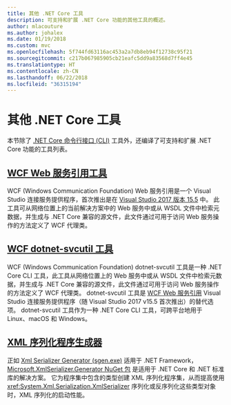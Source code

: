 ```yaml
---
title: 其他 .NET Core 工具
description: 可支持和扩展 .NET Core 功能的其他工具的概述。
author: mlacouture
ms.author: johalex
ms.date: 01/19/2018
ms.custom: mvc
ms.openlocfilehash: 5f744fd63116ac453a2a7db8eb94f12738c95f21
ms.sourcegitcommit: c217b067985905cb21eafc5dd9a83568d7ff4e45
ms.translationtype: HT
ms.contentlocale: zh-CN
ms.lasthandoff: 06/22/2018
ms.locfileid: "36315194"
---
```

# <a name="net-core-additional-tools"></a>其他 .NET Core 工具

本节除了 [.NET Core 命令行接口 (CLI)](..\tools\index.md) 工具外，还编译了可支持和扩展 .NET Core 功能的工具列表。

## <a name="wcf-web-service-reference-toolwcf-web-service-reference-guidemd"></a>[WCF Web 服务引用工具](wcf-web-service-reference-guide.md)

WCF (Windows Communication Foundation) Web 服务引用是一个 Visual Studio 连接服务提供程序，首次推出是在 [Visual Studio 2017 版本 15.5](https://visualstudio.microsoft.com/news/releasenotes/vs2017-relnotes#WCFTools) 中。 此工具可从网络位置上的当前解决方案中的 Web 服务中或从 WSDL 文件中检索元数据，并生成与 .NET Core 兼容的源文件，此文件通过可用于访问 Web 服务操作的方法定义了 WCF 代理类。

## <a name="wcf-dotnet-svcutil-tooldotnet-svcutil-guidemd"></a>[WCF dotnet-svcutil 工具](dotnet-svcutil-guide.md)

WCF (Windows Communication Foundation) dotnet-svcutil 工具是一种 .NET Core CLI 工具，此工具从网络位置上的 Web 服务中或从 WSDL 文件中检索元数据，并生成与 .NET Core 兼容的源文件，此文件通过可用于访问 Web 服务操作的方法定义了 WCF 代理类。 dotnet-svcutil 工具是 [WCF Web 服务引用](/dotnet/core/additional-tools/wcf-web-service-reference-guide) Visual Studio 连接服务提供程序（随 Visual Studio 2017 v15.5 首次推出）的替代选项。 dotnet-svcutil 工具作为一种 .NET Core CLI 工具，可跨平台地用于 Linux、macOS 和 Windows。

## <a name="xml-serializer-generatorxml-serializer-generatormd"></a>[XML 序列化程序生成器](xml-serializer-generator.md)

正如 [Xml Serializer Generator (sgen.exe)](../../standard/serialization/xml-serializer-generator-tool-sgen-exe.md) 适用于 .NET Framework，[Microsoft.XmlSerializer.Generator NuGet 包](https://www.nuget.org/packages/Microsoft.XmlSerializer.Generator) 是适用于 .NET Core 和 .NET 标准库的解决方案。 它为程序集中包含的类型创建 XML 序列化程序集，从而提高使用 <xref:System.Xml.Serialization.XmlSerializer> 序列化或反序列化这些类型对象时，XML 序列化的启动性能。